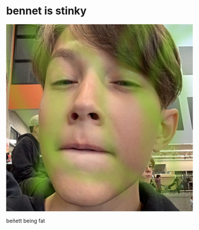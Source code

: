 <!DOCTYPE html>
<html>
<body>

<h1>bennet is stinky</h1>

<img src="IMG_0455.jpeg" alt="bennetts fatass">
<p>beñett being fat</p>
